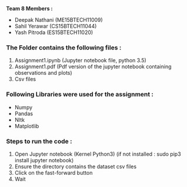 **Team 8 Members :**
* Deepak Nathani (ME15BTECH11009)
* Sahil Yerawar (CS15BTECH11044)
* Yash Pitroda (ES15BTECH11020)

### The Folder contains the following files :
1. Assignment1.ipynb (Jupyter notebook file, python 3.5)
2. Assignment1.pdf (Pdf version of the jupyter notebook containing observations and plots)
3. Csv files

### Following Libraries were used for the assignment :
* Numpy
* Pandas
* Nltk
* Matplotlib

### Steps to run the code :
1. Open Jupyter notebook (Kernel Python3)  (if not installed : sudo pip3 install jupyter notebook)
2. Ensure the directory contains the dataset csv files
3. Click on the fast-forward button
4. Wait
